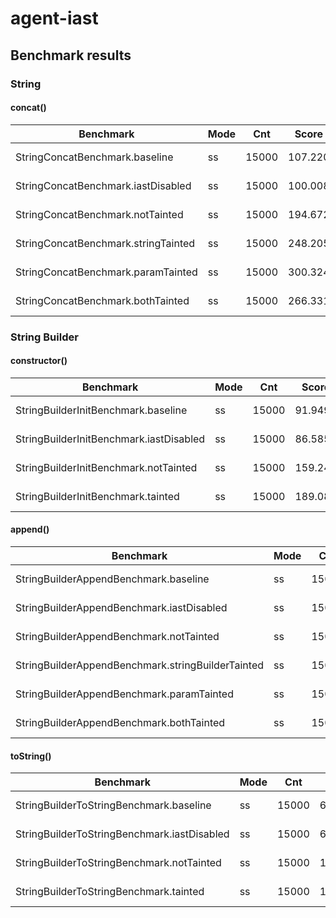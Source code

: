 # agent-iast

## Benchmark results

### String

#### concat()

| Benchmark                           | Mode | Cnt   | Score   | Error   | Units |
|-------------------------------------|------|-------|---------|---------|-------|
| StringConcatBenchmark.baseline      | ss   | 15000 | 107.220 | ± 3.072 | ns/op |
| StringConcatBenchmark.iastDisabled  | ss   | 15000 | 100.008 | ± 2.545 | ns/op |
| StringConcatBenchmark.notTainted    | ss   | 15000 | 194.672 | ± 5.714 | ns/op |
| StringConcatBenchmark.stringTainted | ss   | 15000 | 248.205 | ± 8.071 | ns/op |
| StringConcatBenchmark.paramTainted  | ss   | 15000 | 300.324 | ± 8.003 | ns/op |
| StringConcatBenchmark.bothTainted   | ss   | 15000 | 266.331 | ± 9.206 | ns/op |

### String Builder

#### constructor()

| Benchmark                               | Mode | Cnt   | Score   | Error   | Units |
|-----------------------------------------|------|-------|---------|---------|-------|
| StringBuilderInitBenchmark.baseline     | ss   | 15000 |  91.949 | ± 6.394 | ns/op |
| StringBuilderInitBenchmark.iastDisabled | ss   | 15000 |  86.585 | ± 2.889 | ns/op |
| StringBuilderInitBenchmark.notTainted   | ss   | 15000 | 159.242 | ± 3.923 | ns/op |
| StringBuilderInitBenchmark.tainted      | ss   | 15000 | 189.089 | ± 7.212 | ns/op |

#### append()

| Benchmark                                         | Mode | Cnt   | Score   | Error   | Units |
|---------------------------------------------------|------|-------|---------|---------|-------|
| StringBuilderAppendBenchmark.baseline             | ss   | 15000 |  96.849 | ± 5.309 | ns/op |
| StringBuilderAppendBenchmark.iastDisabled         | ss   | 15000 | 104.661 | ± 2.966 | ns/op |
| StringBuilderAppendBenchmark.notTainted           | ss   | 15000 | 185.388 | ± 5.512 | ns/op |
| StringBuilderAppendBenchmark.stringBuilderTainted | ss   | 15000 | 178.127 | ± 4.511 | ns/op |
| StringBuilderAppendBenchmark.paramTainted         | ss   | 15000 | 245.535 | ± 7.519 | ns/op |
| StringBuilderAppendBenchmark.bothTainted          | ss   | 15000 | 193.124 | ± 7.772 | ns/op |

#### toString()

| Benchmark                                   | Mode | Cnt   | Score   | Error   | Units |
|---------------------------------------------|------|-------|---------|---------|-------|
| StringBuilderToStringBenchmark.baseline     | ss   | 15000 |  69.559 | ± 4.164 | ns/op |
| StringBuilderToStringBenchmark.iastDisabled | ss   | 15000 |  61.980 | ± 2.737 | ns/op |
| StringBuilderToStringBenchmark.notTainted   | ss   | 15000 | 146.003 | ± 6.805 | ns/op |
| StringBuilderToStringBenchmark.tainted      | ss   | 15000 | 171.153 | ± 5.297 | ns/op |
